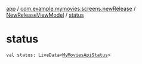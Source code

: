 [app](../../index.md) / [com.example.mymovies.screens.newRelease](../index.md) / [NewReleaseViewModel](index.md) / [status](./status.md)

# status

`val status: LiveData<`[`MyMoviesApiStatus`](../../com.example.mymovies.screens.search/-my-movies-api-status/index.md)`>`